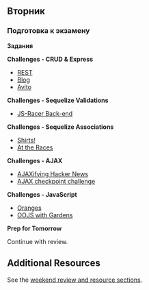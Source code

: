 ## Вторник


### Подготовка к экзамену

**Задания**


**Challenges - CRUD & Express**

- [REST](../../../../rest-controller-karaoke-challenge)
- [Blog](../../../../blog-2-multi-author-challenge)
- [Avito](../../../../avito-clone-challenge)

**Challenges - Sequelize Validations**

- [JS-Racer Back-end](../../../../javascript-racer-2-back-end-challenge)

**Challenges - Sequelize Associations**

- [Shirts!](../../../../sequelize-associations-drill-shirts-challenge)
- [At the Races](../../../../sequelize-associations-drill-races-challenge)

**Challenges - AJAX**

- [AJAXifying Hacker News](../../../../ajaxifying-hacker-news-challenge)
- [AJAX checkpoint challenge](../../../../ajax-checkpoint-challenge)

**Challenges - JavaScript**

- [Oranges](../../../../orange-tree-1-just-oranges-challenge)
- [OOJS with Gardens](../../../../oojs-garden-challenge)

**Prep for Tomorrow**

Continue with review.

## Additional Resources

See the [weekend review and resource sections](../week-3/weekend.md).
